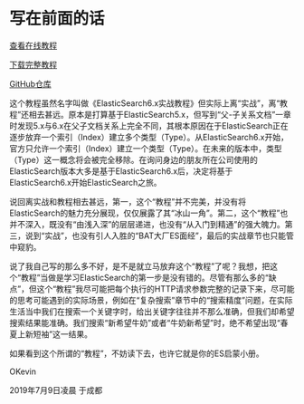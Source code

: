 # 写在前面的话

[查看在线教程](https://yulinfeng.gitbooks.io/elasticsearch/content/)

[下载完整教程](https://github.com/yu-linfeng/elasticsearch6.x_tutorial/blob/master/ElasticSearch6.x%E5%AE%9E%E6%88%98%E6%95%99%E7%A8%8B.pdf)

[GitHub仓库](https://github.com/yu-linfeng/elasticsearch6.x_tutorial)

这个教程虽然名字叫做《ElasticSearch6.x实战教程》但实际上离“实战”，离“教程”还相去甚远。原本是打算基于ElasticSearch5.x，但写到“父-子关系文档”一章时发现5.x与6.x在父子文档关系上完全不同，其根本原因在于ElasticSearch正在逐步放弃一个索引（Index）建立多个类型（Type）。从ElasticSearch6.x开始，官方只允许一个索引（Index）建立一个类型（Type）。在未来的版本中，类型（Type）这一概念将会被完全移除。在询问身边的朋友所在公司使用的ElasticSearch版本大多是基于ElasticSearch6.x后，决定将基于ElasticSearch6.x开始ElasticSearch之旅。

说回离实战和教程相去甚远，第一，这个“教程”并不完美，并没有将ElasticSearch的魅力充分展现，仅仅展露了其“冰山一角”。第二，这个“教程”也并不深入，既没有“由浅入深”的层层递进，也没有“从入门到精通”的强大魄力。第三，说到“实战”，也没有引人入胜的“BAT大厂ES面经”，最后的实战章节也只能管中窥豹。

说了我自己写的那么多不好，是不是就立马放弃这个“教程”了呢？我想，把这个“教程”当做是学习ElasticSearch的第一步是没有错的。尽管有那么多的“缺点”，但这个“教程”我尽可能把每个执行的HTTP请求参数完整的记录下来，尽可能的思考可能遇到的实际场景，例如在“复杂搜索”章节中的“搜索精度”问题，在实际生活当中我们在搜索一个关键字时，给出关键字往往并不那么准确，但我们却希望搜索结果能准确。我们搜索“新希望牛奶”或者“牛奶新希望”时，绝不希望出现“春夏上新短袖”这一结果。

如果看到这个所谓的“教程”，不妨读下去，也许它就是你的ES启蒙小册。



OKevin

2019年7月9日凌晨 于成都